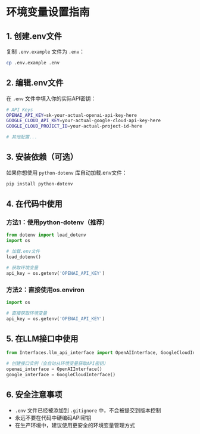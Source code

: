 # 环境变量设置指南

## 1. 创建.env文件

复制 `.env.example` 文件为 `.env`：

```bash
cp .env.example .env
```

## 2. 编辑.env文件

在 `.env` 文件中填入你的实际API密钥：

```bash
# API Keys
OPENAI_API_KEY=sk-your-actual-openai-api-key-here
GOOGLE_CLOUD_API_KEY=your-actual-google-cloud-api-key-here
GOOGLE_CLOUD_PROJECT_ID=your-actual-project-id-here

# 其他配置...
```

## 3. 安装依赖（可选）

如果你想使用 `python-dotenv` 库自动加载.env文件：

```bash
pip install python-dotenv
```

## 4. 在代码中使用

### 方法1：使用python-dotenv（推荐）

```python
from dotenv import load_dotenv
import os

# 加载.env文件
load_dotenv()

# 获取环境变量
api_key = os.getenv('OPENAI_API_KEY')
```

### 方法2：直接使用os.environ

```python
import os

# 直接获取环境变量
api_key = os.getenv('OPENAI_API_KEY')
```

## 5. 在LLM接口中使用

```python
from Interfaces.llm_api_interface import OpenAIInterface, GoogleCloudInterface

# 创建接口实例（会自动从环境变量获取API密钥）
openai_interface = OpenAIInterface()
google_interface = GoogleCloudInterface()
```

## 6. 安全注意事项

- `.env` 文件已经被添加到 `.gitignore` 中，不会被提交到版本控制
- 永远不要在代码中硬编码API密钥
- 在生产环境中，建议使用更安全的环境变量管理方式
